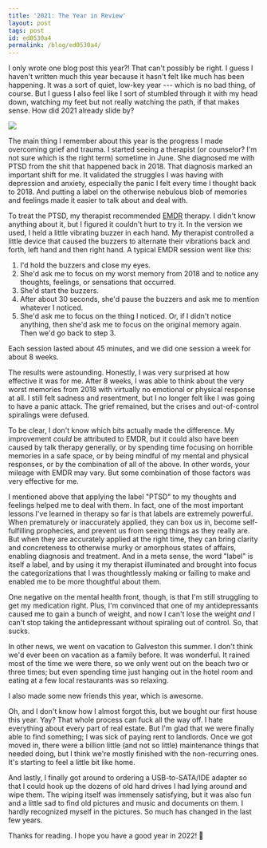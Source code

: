 ```yaml
---
title: '2021: The Year in Review'
layout: post
tags: post
id: ed0530a4
permalink: /blog/ed0530a4/
---
```


I only wrote one blog post this year?! That can't possibly be right. I guess I haven't written much this year because it hasn't felt like much has been happening. It was a sort of quiet, low-key year --- which is no bad thing, of course. But I guess I also feel like I sort of stumbled through it with my head down, watching my feet but not really watching the path, if that makes sense. How did 2021 already slide by?

[![](/res/media/2021.png)](https://twitter.com/jzux/status/1470845861236076544)

The main thing I remember about this year is the progress I made overcoming grief and trauma. I started seeing a therapist (or counselor? I'm not sure which is the right term) sometime in June. She diagnosed me with PTSD from the shit that happened back in 2018. That diagnosis marked an important shift for me. It validated the struggles I was having with depression and anxiety, especially the panic I felt every time I thought back to 2018. And putting a label on the otherwise nebulous blob of memories and feelings made it easier to talk about and deal with.

To treat the PTSD, my therapist recommended [EMDR](https://en.wikipedia.org/wiki/Eye_movement_desensitization_and_reprocessing) therapy. I didn't know anything about it, but I figured it couldn't hurt to try it. In the version we used, I held a little vibrating buzzer in each hand. My therapist controlled a little device that caused the buzzers to alternate their vibrations back and forth, left hand and then right hand. A typical EMDR session went like this:

1. I'd hold the buzzers and close my eyes.
2. She'd ask me to focus on my worst memory from 2018 and to notice any thoughts, feelings, or sensations that occurred.
3. She'd start the buzzers.
4. After about 30 seconds, she'd pause the buzzers and ask me to mention whatever I noticed.
5. She'd ask me to focus on the thing I noticed. Or, if I didn't notice anything, then she'd ask me to focus on the original memory again. Then we'd go back to step 3.

Each session lasted about 45 minutes, and we did one session a week for about 8 weeks.

The results were astounding. Honestly, I was very surprised at how effective it was for me. After 8 weeks, I was able to think about the very worst memories from 2018 with virtually no emotional or physical response at all. I still felt sadness and resentment, but I no longer felt like I was going to have a panic attack. The grief remained, but the crises and out-of-control spiralings were defused.

To be clear, I don't know which bits actually made the difference. My improvement _could_ be attributed to EMDR, but it could also have been caused by talk therapy generally, or by spending time focusing on horrible memories in a safe space, or by being mindful of my mental and physical responses, or by the combination of all of the above. In other words, your mileage with EMDR may vary. But some combination of those factors was very effective for me.

I mentioned above that applying the label "PTSD" to my thoughts and feelings helped me to deal with them. In fact, one of the most important lessons I've learned in therapy so far is that labels are extremely powerful. When prematurely or inaccurately applied, they can box us in, become self-fulfilling prophecies, and prevent us from seeing things as they really are. But when they are accurately applied at the right time, they can bring clarity and concreteness to otherwise murky or amorphous states of affairs, enabling diagnosis and treatment. And in a meta sense, the word "label" is itself a label, and by using it my therapist illuminated and brought into focus the categorizations that I was thoughtlessly making or failing to make and enabled me to be more thoughtful about them.

One negative on the mental health front, though, is that I'm still struggling to get my medication right. Plus, I'm convinced that one of my antidepressants caused me to gain a bunch of weight, and now I can't lose the weight _and_ I can't stop taking the antidepressant without spiraling out of control. So, that sucks.

In other news, we went on vacation to Galveston this summer. I don't think we'd ever been on vacation as a family before. It was wonderful. It rained most of the time we were there, so we only went out on the beach two or three times; but even spending time just hanging out in the hotel room and eating at a few local restaurants was so relaxing.

I also made some new friends this year, which is awesome.

Oh, and I don't know how I almost forgot this, but we bought our first house this year. Yay? That whole process can fuck all the way off. I hate everything about every part of real estate. But I'm glad that we were finally able to find something; I was sick of paying rent to landlords. Once we got moved in, there were a billion little (and not so little) maintenance things that needed doing, but I think we're mostly finished with the non-recurring ones. It's starting to feel a little bit like home.

And lastly, I finally got around to ordering a USB-to-SATA/IDE adapter so that I could hook up the dozens of old hard drives I had lying around and wipe them. The wiping itself was immensely satisfying, but it was also fun and a little sad to find old pictures and music and documents on them. I hardly recognized myself in the pictures. So much has changed in the last few years.

Thanks for reading. I hope you have a good year in 2022! 🥳
